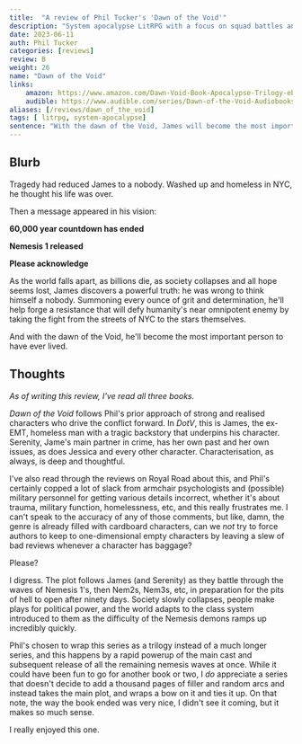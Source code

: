 ```yaml
---
title:  "A review of Phil Tucker's 'Dawn of the Void'"
description: "System apocalypse LitRPG with a focus on squad battles and the collapse of society."
date: 2023-06-11
auth: Phil Tucker
categories: [reviews]
review: B
weight: 26
name: "Dawn of the Void"
links:
    amazon: https://www.amazon.com/Dawn-Void-Book-Apocalypse-Trilogy-ebook/dp/B0BTJBV1H9
    audible: https://www.audible.com/series/Dawn-of-the-Void-Audiobooks/B0BY85B1WW
aliases: [/reviews/dawn_of_the_void]
tags: [ litrpg, system-apocalypse]
sentence: "With the dawn of the Void, James will become the most important person to have ever lived."
---
```





## Blurb

Tragedy had reduced James to a nobody. Washed up and homeless in NYC, he thought his life was over.

Then a message appeared in his vision:

**60,000 year countdown has ended**

**Nemesis 1 released**

**Please acknowledge**

As the world falls apart, as billions die, as society collapses and all hope seems lost, James discovers a powerful truth: he was wrong to think himself a nobody. Summoning every ounce of grit and determination, he'll help forge a resistance that will defy humanity's near omnipotent enemy by taking the fight from the streets of NYC to the stars themselves.

And with the dawn of the Void, he'll become the most important person to have ever lived.

## Thoughts

*As of writing this review, I've read all three books.*

*Dawn of the Void* follows Phil's prior approach of strong and realised characters who drive the conflict forward. In *DotV*, this is James, the ex-EMT, homeless man with a tragic backstory that underpins his character. Serenity, Jame's main partner in crime, has her own past and her own issues, as does Jessica and every other character. Characterisation, as always, is deep and thoughtful.

I've also read through the reviews on Royal Road about this, and Phil's certainly copped a lot of slack from armchair psychologists and (possible) military personnel for getting various details incorrect, whether it's about trauma, military function, homelessness, etc, and this really frustrates me. I can't speak to the accuracy of any of those comments, but like, damn, the genre is already filled with cardboard characters, can we *not* try to force authors to keep to one-dimensional empty characters by leaving a slew of bad reviews whenever a character has baggage?

Please?

I digress. The plot follows James (and Serenity) as they battle through the waves of Nemesis 1's, then Nem2s, Nem3s, etc, in preparation for the pits of hell to open after ninety days. Society slowly collapses, people make plays for political power, and the world adapts to the class system introduced to them as the difficulty of the Nemesis demons ramps up incredibly quickly. 

Phil's chosen to wrap this series as a trilogy instead of a much longer series, and this happens by a <span class="spoiler">rapid powerup of the main cast and subsequent release of all the remaining nemesis waves at once.</span> While it could have been fun to go for another book or two, I *do* appreciate a series that doesn't decide to add a thousand pages of filler and random arcs and instead takes the main plot, and wraps a bow on it and ties it up. On that note, the way the book ended was very nice, I didn't see it coming, but it makes so much sense.

I really enjoyed this one.